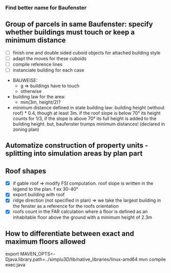 ### Find better name for Baufenster 

## Group of parcels in same Baufenster: specify whether buildings must touch or keep a minimum distance
- [ ] finish one and double sided cuboid objects for attached building style
- [ ] adapt the moves for these cuboids
- [ ] compile reference lines
- [ ] instanciate building for each case
- BAUWEISE: 
    - g => buildings have to touch
    - otherwise
- building law for the area:
    - min(3m, height/2)? 
- minimum distance defined in state building law: building height (without roof) * 0.4, though at least 3m. if the roof slope is below 70° its height counts for 1/3, if the slope is above 70° its full height is added to the building height. but, baufenster trumps minimum distances! (declared in zoning plan)

## Automatize construction of property units - splitting into simulation areas by plan part 

## Roof shapes

- [x] if gable roof => modify FSI computation. roof slope is written in the legend to the plan. f ex 30-40°
- [x] export building with roof
- [x] ridge direction (not specified in plan) => we take the largest building in the fenster as a reference for the roofs orientation
- [x] roofs count in the FAR calculation where a floor is defined as an inhabitable floor above the ground with a minimum height of 2.3m

## How to differentiate between exact and maximum floors allowed

export MAVEN_OPTS=-Djava.library.path=../simplu3D/lib/native_libraries/linux-amd64
mvn compile exec:java
